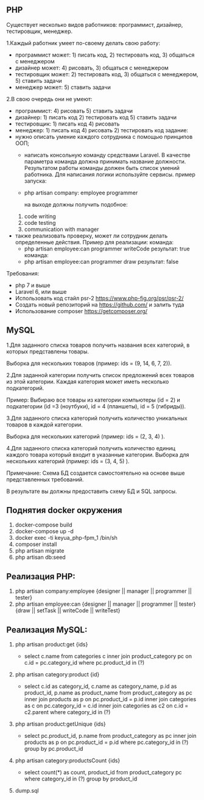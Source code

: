 ## PHP
Существует несколько видов работников: программист, дизайнер,
тестировщик, менеджер.

1.Каждый работник умеет по-своему делать свою работу:
- программист может: 1) писать код, 2) тестировать код, 3)
  общаться с менеджером
- дизайнер может: 4) рисовать, 3) общаться с менеджером
- тестировщик может: 2) тестировать код, 3) общаться с
  менеджером, 5) ставить задачи
- менеджер может: 5) ставить задачи


2.В свою очередь они не умеют:
- программист: 4) рисовать 5) ставить задачи
- дизайнер: 1) писать код 2) тестировать код 5) ставить задачи
- тестировщик: 1) писать код 4) рисовать
- менеджер: 1) писать код 4) рисовать 2) тестировать код
  задание:
- нужно описать умение каждого сотрудника с помощью принципов
  ООП;
  - написать консольную команду средствами Laravel. В качестве
    параметра команда должна принимать название должности.
    Результатом работы команды должен быть список умений
    работника. Для написания логики используйте сервисы.
    пример запуска:

  - php artisan company: employee programmer
  
    на выходе должны получить подобное:
   1) code writing
   2) code testing
   3) communication with manager
- также реализовать проверку, может ли сотрудник делать
  определенные действия. Пример для реализации:
  команда:
  - php artisan employee:can programmer writeCode
  результат: true
  команда:
  - php artisan employee:can programmer draw
  результат: false

Требования:

- php 7 и выше
- Laravel 6, или выше
- Использовать код стайл psr-2 https://www.php-fig.org/psr/psr-2/
- Создать новый репозиторий на https://github.com/ и залить туда
- Использование composer https://getcomposer.org/

## MySQL
1.Для заданного списка товаров получить названия всех категорий,
в которых представлены товары.

Выборка для нескольких товаров (пример: ids = (9, 14, 6, 7, 2)).

2.Для заданной категории получить список предложений всех
товаров из этой категории. Каждая категория может иметь
несколько подкатегорий.

Пример:
Выбираю все товары из категории компьютеры (id = 2) и подкатегории
(id =3 (ноутбуки), id = 4 (планшеты), id = 5 (гибриды)).

3.Для заданного списка категорий получить количество уникальных
товаров в каждой категории.

Выборка для нескольких категорий (пример: ids = (2, 3, 4) ).

4.Для заданного списка категорий получить количество единиц
каждого товара который входит в указанные категории.
Выборка для нескольких категорий (пример: ids = (3, 4, 5) ).

Примечание:
Схема БД создается самостоятельно на основе выше представленных
требований.

В результате вы должны предоставить схему БД и SQL запросы.

## Поднятия docker окружения
1) docker-compose build
2) docker-compose up -d
3) docker exec -ti keyua_php-fpm_1 /bin/sh
4) composer install
5) php artisan migrate
6) php artisan db:seed

## Реализация PHP:
1) php artisan company:employee {designer || manager || programmer || tester}
2) php artisan employee:can {designer || manager || programmer || tester} {draw || setTask || writeCode || writeTest}

## Реализация MySQL:
1) php artisan product:get {ids}
   - select c.name
   from categories c
   inner join product_category pc on c.id = pc.category_id
   where pc.product_id in (?)

2) php artisan category:product {id}
    - select
      c.id as category_id,
      c.name as category_name,
      p.id as product_id,
      p.name as product_name
      from product_category as pc
      inner join products as p on pc.product_id = p.id
      inner join categories as c on pc.category_id = c.id
      inner join categories as c2 on c.id = c2.parent
      where category_id in (?)
3) php artisan product:getUnique {ids}
    - select pc.product_id,
      p.name
      from product_category as pc
      inner join products as p on pc.product_id = p.id
      where pc.category_id in (?)
      group by pc.product_id
4) php artisan category:productsCount {ids}
    - select count(*) as count, product_id
      from product_category pc
      where category_id in (?)
      group by product_id
5) dump.sql

